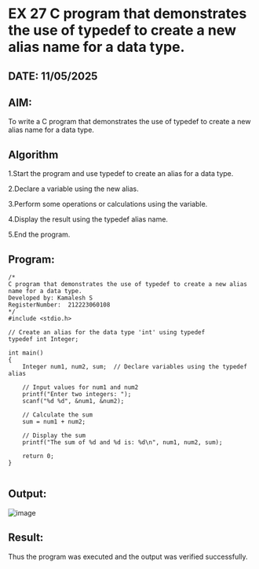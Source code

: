 # EX 27 C program that demonstrates the use of typedef to create a new alias name for a data type.
## DATE: 11/05/2025
## AIM:
To write a C program that demonstrates the use of typedef to create a new alias name for a data type.

## Algorithm
1.Start the program and use typedef to create an alias for a data type.

2.Declare a variable using the new alias.

3.Perform some operations or calculations using the variable.

4.Display the result using the typedef alias name.

5.End the program.

## Program:
```
/*
C program that demonstrates the use of typedef to create a new alias name for a data type.
Developed by: Kamalesh S
RegisterNumber:  212223060108
*/
#include <stdio.h>

// Create an alias for the data type 'int' using typedef
typedef int Integer;

int main()
{
    Integer num1, num2, sum;  // Declare variables using the typedef alias

    // Input values for num1 and num2
    printf("Enter two integers: ");
    scanf("%d %d", &num1, &num2);

    // Calculate the sum
    sum = num1 + num2;

    // Display the sum
    printf("The sum of %d and %d is: %d\n", num1, num2, sum);

    return 0;
}


```

## Output:
![image](https://github.com/user-attachments/assets/639e01bd-2ef0-45fb-a2db-41cee0e5e496)



## Result:
Thus the program was executed and the output was verified successfully.
